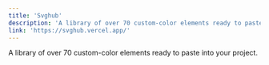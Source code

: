 ```yaml
---
title: 'Svghub'
description: 'A library of over 70 custom-color elements ready to paste into your project.'
link: 'https://svghub.vercel.app/'
---
```

A library of over 70 custom-color elements ready to paste into your project.